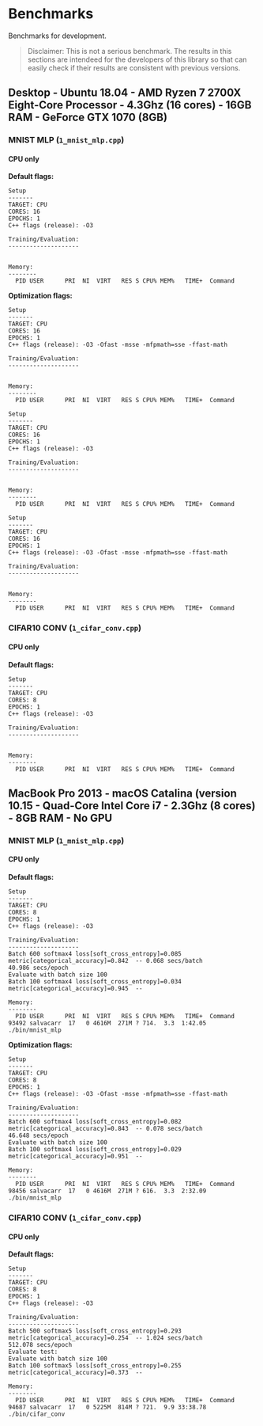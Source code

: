 # Benchmarks

Benchmarks for development. 

> Disclaimer: This is not a serious benchmark. The results in this sections are intendeed for the developers of this
> library so that can easily check if their results are consistent with previous versions.


## Desktop - Ubuntu 18.04 - AMD Ryzen 7 2700X Eight-Core Processor - 4.3Ghz (16 cores) - 16GB RAM - GeForce GTX 1070 (8GB)

### MNIST MLP (`1_mnist_mlp.cpp`)


#### CPU only

**Default flags:**

```
Setup
-------
TARGET: CPU
CORES: 16
EPOCHS: 1
C++ flags (release): -O3

Training/Evaluation:
--------------------


Memory:
--------
  PID USER      PRI  NI  VIRT   RES S CPU% MEM%   TIME+  Command
```


**Optimization flags:**

```
Setup
-------
TARGET: CPU
CORES: 16
EPOCHS: 1
C++ flags (release): -O3 -Ofast -msse -mfpmath=sse -ffast-math

Training/Evaluation:
--------------------


Memory:
--------
  PID USER      PRI  NI  VIRT   RES S CPU% MEM%   TIME+  Command
```

```
Setup
-------
TARGET: CPU
CORES: 16
EPOCHS: 1
C++ flags (release): -O3

Training/Evaluation:
--------------------


Memory:
--------
  PID USER      PRI  NI  VIRT   RES S CPU% MEM%   TIME+  Command
```

```
Setup
-------
TARGET: CPU
CORES: 16
EPOCHS: 1
C++ flags (release): -O3 -Ofast -msse -mfpmath=sse -ffast-math

Training/Evaluation:
--------------------


Memory:
--------
  PID USER      PRI  NI  VIRT   RES S CPU% MEM%   TIME+  Command
```


### CIFAR10 CONV (`1_cifar_conv.cpp`)

#### CPU only

**Default flags:**

```
Setup
-------
TARGET: CPU
CORES: 8
EPOCHS: 1
C++ flags (release): -O3

Training/Evaluation:
--------------------


Memory:
--------
  PID USER      PRI  NI  VIRT   RES S CPU% MEM%   TIME+  Command
```


## MacBook Pro 2013 - macOS Catalina (version 10.15 - Quad-Core Intel Core i7 - 2.3Ghz (8 cores) - 8GB RAM - No GPU

### MNIST MLP (`1_mnist_mlp.cpp`)


#### CPU only

**Default flags:**

```
Setup
-------
TARGET: CPU
CORES: 8
EPOCHS: 1
C++ flags (release): -O3

Training/Evaluation:
--------------------
Batch 600 softmax4 loss[soft_cross_entropy]=0.085 metric[categorical_accuracy]=0.842  -- 0.068 secs/batch
40.986 secs/epoch
Evaluate with batch size 100
Batch 100 softmax4 loss[soft_cross_entropy]=0.034 metric[categorical_accuracy]=0.945  -- 

Memory:
--------
  PID USER      PRI  NI  VIRT   RES S CPU% MEM%   TIME+  Command
93492 salvacarr  17   0 4616M  271M ? 714.  3.3  1:42.05 ./bin/mnist_mlp
```


**Optimization flags:**

```
Setup
-------
TARGET: CPU
CORES: 8
EPOCHS: 1
C++ flags (release): -O3 -Ofast -msse -mfpmath=sse -ffast-math

Training/Evaluation:
--------------------
Batch 600 softmax4 loss[soft_cross_entropy]=0.082 metric[categorical_accuracy]=0.843  -- 0.078 secs/batch
46.648 secs/epoch
Evaluate with batch size 100
Batch 100 softmax4 loss[soft_cross_entropy]=0.029 metric[categorical_accuracy]=0.951  -- 

Memory:
--------
  PID USER      PRI  NI  VIRT   RES S CPU% MEM%   TIME+  Command
98456 salvacarr  17   0 4616M  271M ? 616.  3.3  2:32.09 ./bin/mnist_mlp
```


### CIFAR10 CONV (`1_cifar_conv.cpp`)

#### CPU only

**Default flags:**

```
Setup
-------
TARGET: CPU
CORES: 8
EPOCHS: 1
C++ flags (release): -O3

Training/Evaluation:
--------------------
Batch 500 softmax5 loss[soft_cross_entropy]=0.293 metric[categorical_accuracy]=0.254  -- 1.024 secs/batch
512.078 secs/epoch
Evaluate test:
Evaluate with batch size 100
Batch 100 softmax5 loss[soft_cross_entropy]=0.255 metric[categorical_accuracy]=0.373  -- 

Memory:
--------
  PID USER      PRI  NI  VIRT   RES S CPU% MEM%   TIME+  Command
94687 salvacarr  17   0 5225M  814M ? 721.  9.9 33:38.78 ./bin/cifar_conv
```
